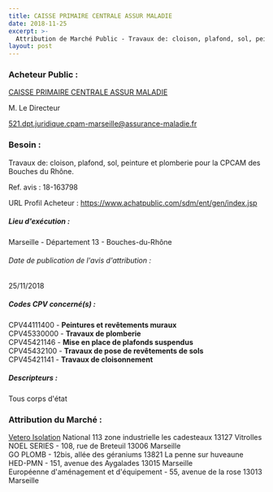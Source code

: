```yaml
---
title: CAISSE PRIMAIRE CENTRALE ASSUR MALADIE
date: 2018-11-25
excerpt: >-
  Attribution de Marché Public - Travaux de: cloison, plafond, sol, peinture et plomberie pour la CPCAM des Bouches du Rhône.
layout: post
---
```


### Acheteur Public : 
<a href="/acheteur-34/siren-782885735"> CAISSE PRIMAIRE CENTRALE ASSUR MALADIE</a><br/>

M. Le Directeur

521.dpt.juridique.cpam-marseille@assurance-maladie.fr



### Besoin :

Travaux de: cloison, plafond, sol, peinture et plomberie pour la CPCAM des Bouches du Rhône.

Ref. avis : 18-163798

URL Profil Acheteur : https://www.achatpublic.com/sdm/ent/gen/index.jsp

##### Lieu d'exécution :

Marseille - Département 13 - Bouches-du-Rhône

###### Date de publication de l'avis d'attribution : 
25/11/2018

##### Codes CPV concerné(s) :
CPV44111400 - **Peintures et revêtements muraux** <br/>
CPV45330000 - **Travaux de plomberie** <br/>
CPV45421146 - **Mise en place de plafonds suspendus** <br/>
CPV45432100 - **Travaux de pose de revêtements de sols** <br/>
CPV45421141 - **Travaux de cloisonnement** <br/>

##### Descripteurs :
Tous corps d'état <br/>

### Attribution du Marché :
<a href="/entreprise-265/siren-509703757"> Vetero Isolation</a>    National 113 zone industrielle les cadesteaux 13127 Vitrolles <br/>
NOEL SERIES - 108, rue de Breteuil 13006 Marseille <br/>
GO PLOMB - 12bis, allée des géraniums 13821 La penne sur huveaune <br/>
HED-PMN - 151, avenue des Aygalades 13015 Marseille <br/>
Européenne d'aménagement et d'équipement - 55, avenue de la rose 13013 Marseille <br/>
